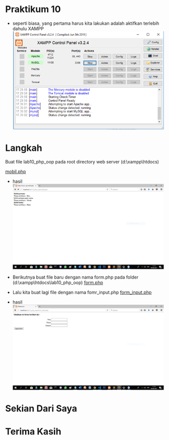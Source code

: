 # Praktikum 10
* seperti biasa, yang pertama harus kita lakukan adalah aktifkan terlebih dahulu XAMPP
![](https://github.com/aditya-sultan/Lab8Web/blob/master/schreenshoot/Capture(7).PNG)

# Langkah
Buat file lab10_php_oop pada root directory web server (d:\xampp\htdocs)

[mobil.php](https://github.com/aditya-sultan/Lab10Web/blob/master/mobil.php)
* hasil
![hasil](https://github.com/aditya-sultan/Lab10Web/blob/master/schreenshoot/Capture().PNG)

- Berikutnya buat file baru dengan nama form.php pada folder (d:\xampp\htdocs\lab10_php_oop)
[form.php](https://github.com/aditya-sultan/Lab10Web/blob/master/form.php)

- Lalu kita buat lagi file dengan nama fomr_input.php
[form_input.php](https://github.com/aditya-sultan/Lab10Web/blob/master/form_input.php)

* hasil 
![hasil](https://github.com/aditya-sultan/Lab10Web/blob/master/schreenshoot/Capture.PNG)

# Sekian Dari Saya
# Terima Kasih
